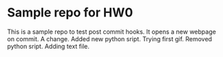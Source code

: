 # Sample repo for HW0
This is a sample repo to test post commit hooks. It opens a new webpage on commit. A change. Added new python sript. Trying first gif. Removed python sript. Adding text file.